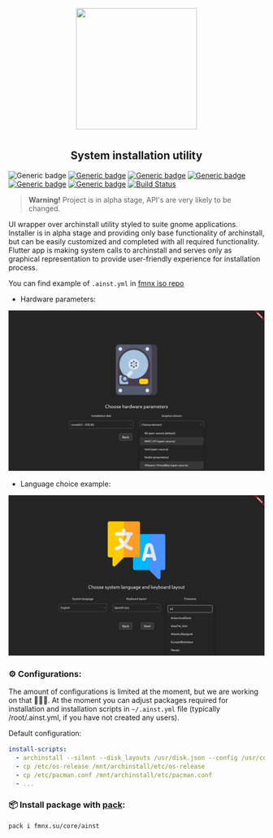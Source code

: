 <p align="center">
<img style="align: center; padding-left: 10px; padding-right: 10px; padding-bottom: 10px;" width="238px" height="238px" src="https://fmnx.su/core/ainst/raw/branch/main/assets/ainst.png" />
</p>

<h2 align="center">System installation utility</h2>

![Generic badge](https://img.shields.io/badge/status-alpha-red.svg)
[![Generic badge](https://img.shields.io/badge/flaticon-icons-03fca1.svg)](https://www.flaticon.com)
[![Generic badge](https://img.shields.io/badge/license-gpl-orange.svg)](https://fmnx.su/core/ainst/src/branch/main/LICENSE)
[![Generic badge](https://img.shields.io/badge/fmnx-repo-006db0.svg)](https://fmnx.su/core/ainst)
[![Generic badge](https://img.shields.io/badge/github-repo-white.svg)](https://github.com/fmnx-io/ainst)
[![Generic badge](https://img.shields.io/badge/codeberg-repo-45a3fb.svg)](https://codeberg.org/fmnx/ainst)
[![Build Status](https://ci.fmnx.su/api/badges/core/ainst/status.svg)](https://ci.fmnx.su/core/ainst)

> **Warning!** Project is in alpha stage, API's are very likely to be changed.

UI wrapper over archinstall utility styled to suite gnome applications. Installer is in alpha stage and providing only base functionality of archinstall, but can be easily customized and completed with all required functionality. Flutter app is making system calls to archinstall and serves only as graphical representation to provide user-friendly experience for installation process.

You can find example of `.ainst.yml` in [fmnx iso repo](https://fmnx.su/core/iso)

- Hardware parameters:

![](examples/disks.png)

- Language choice example:

![](examples/langs.png)

### ⚙️ Configurations:

The amount of configurations is limited at the moment, but we are working on that 🔨🔨🔨. At the moment you can adjust packages required for installation and installation scripts in `~/.ainst.yml` file (typically /root/.ainst.yml, if you have not created any users).

Default configuration:

```yml
install-scripts:
  - archinstall --silent --disk_layouts /usr/disk.json --config /usr/config.json --creds /usr/creds.json
  - cp /etc/os-release /mnt/archinstall/etc/os-release
  - cp /etc/pacman.conf /mnt/archinstall/etc/pacman.conf
  - ...
```

### 📦 Install package with [pack](https://fmnx.su/core/pack):

```
pack i fmnx.su/core/ainst
```
